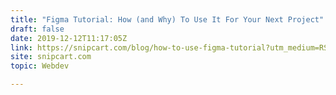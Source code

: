 ```yaml
---
title: "Figma Tutorial: How (and Why) To Use It For Your Next Project"
draft: false
date: 2019-12-12T11:17:05Z
link: https://snipcart.com/blog/how-to-use-figma-tutorial?utm_medium=RSS&utm_source=hune
site: snipcart.com
topic: Webdev  

---
```

